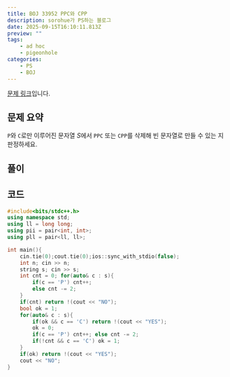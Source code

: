 ```yaml
---
title: BOJ 33952 PPC와 CPP
description: sorohue가 PS하는 블로그
date: 2025-09-15T16:10:11.813Z
preview: ""
tags:
    - ad hoc
    - pigeonhole
categories:
    - PS
    - BOJ
---
```


[문제 링크](https://boj.kr/33952)입니다.

## 문제 요약

``P``와 ``C``로만 이루어진 문자열 $S$에서 ``PPC`` 또는 ``CPP``를 삭제해 빈 문자열로 만들 수 있는 지 판정하세요.

## 풀이



## 코드

```cpp
#include<bits/stdc++.h>
using namespace std;
using ll = long long;
using pii = pair<int, int>;
using pll = pair<ll, ll>;

int main(){
    cin.tie(0);cout.tie(0);ios::sync_with_stdio(false);
    int n; cin >> n;
    string s; cin >> s;
    int cnt = 0; for(auto& c : s){
        if(c == 'P') cnt++;
        else cnt -= 2;
    }
    if(cnt) return !(cout << "NO");
    bool ok = 1;
    for(auto& c : s){
        if(ok && c == 'C') return !(cout << "YES");
        ok = 0;
        if(c == 'P') cnt++; else cnt -= 2;
        if(!cnt && c == 'C') ok = 1;
    }
    if(ok) return !(cout << "YES");
    cout << "NO";
}
```